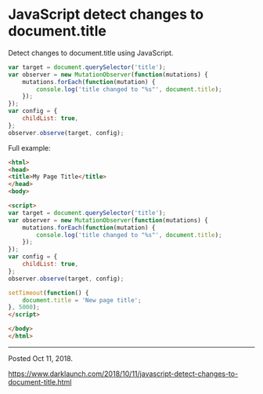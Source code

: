 # JavaScript detect changes to document.title

Detect changes to document.title using JavaScript.

```javascript
var target = document.querySelector('title');
var observer = new MutationObserver(function(mutations) {
    mutations.forEach(function(mutation) {
        console.log('title changed to "%s"', document.title);
    });
});
var config = {
    childList: true,
};
observer.observe(target, config);
```

Full example:

```html
<html>
<head>
<title>My Page Title</title>
</head>
<body>

<script>
var target = document.querySelector('title');
var observer = new MutationObserver(function(mutations) {
    mutations.forEach(function(mutation) {
        console.log('title changed to "%s"', document.title);
    });
});
var config = {
    childList: true,
};
observer.observe(target, config);

setTimeout(function() {
    document.title = 'New page title';
}, 5000);
</script>

</body>
</html>
```

---

Posted Oct 11, 2018.

https://www.darklaunch.com/2018/10/11/javascript-detect-changes-to-document-title.html